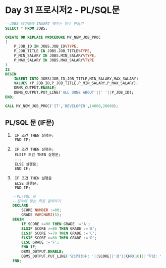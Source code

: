 # Day 31 프로시저2 - PL/SQL문
```SQL
--JOBS 테이블에 INSERT 해주는 함수 만들기
SELECT * FROM JOBS;

CREATE OR REPLACE PROCEDURE MY_NEW_JOB_PROC
(
	P_JOB_ID IN JOBS.JOB_ID%TYPE,
	P_JOB_TITLE IN JOBS.JOB_TITLE%TYPE,
	P_MIN_SALARY IN JOBS.MIN_SALARY%TYPE,
	P_MAX_SALARY IN JOBS.MAX_SALARY%TYPE 
)
IS 
BEGIN 
	INSERT INTO JOBS(JOB_ID,JOB_TITLE,MIN_SALARY,MAX_SALARY)
	VALUES (P_JOB_ID,P_JOB_TITLE,P_MIN_SALARY,P_MAX_SALARY);
	DBMS_OUTPUT.ENABLE;
	DBMS_OUTPUT.PUT_LINE('ALL DONE ABOUT'||' '||P_JOB_ID);
END;

CALL MY_NEW_JOB_PROC('IT','DEVELOPER',14000,20000);

```
## PL/SQL 문 (IF문)
1. ```
    IF 조건 THEN 실행문;
    END IF;
    ```

2. ```
    IF 조건 THEN 실행문;
    ELSIF 조건 THEN 실행문;
    ...
    ELSE 실행문;
    END IF;
    ```

3. ```
    IF 조건 THEN 실행문
    ELSE 실행문;
    END IF;
    ```
    
    ```SQL
    --PL/SQL 문
    --점수에 맞는 학점 출력하기
    DECLARE
        SCORE NUMBER :=80;
        GRADE VARCHAR2(5);
    BEGIN
        IF SCORE >=90 THEN GRADE :='A';
        ELSIF SCORE >=80 THEN GRADE :='B';
        ELSIF SCORE >=70 THEN GRADE :='C';
        ELSIF SCORE >=60 THEN GRADE :='D';
        ELSE GRADE :='F';
        END IF;
        DBMS_OUTPUT.ENABLE;
        DBMS_OUTPUT.PUT_LINE('당신의점수: '||SCORE||'점'||CHR(10)||'학점: '||GRADE);
    END;
    ```